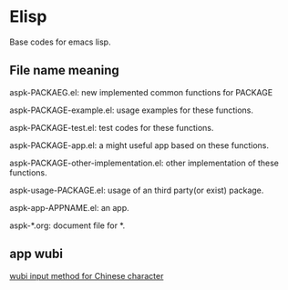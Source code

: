 # Elisp
Base codes for emacs lisp.

## File name meaning
aspk-PACKAEG.el: new implemented common functions for PACKAGE

aspk-PACKAGE-example.el: usage examples for these functions.

aspk-PACKAGE-test.el: test codes for these functions.

aspk-PACKAGE-app.el: a might useful app based on these functions.

aspk-PACKAGE-other-implementation.el: other implementation of these functions.

aspk-usage-PACKAGE.el: usage of an third party(or exist) package.

aspk-app-APPNAME.el: an app.

aspk-*.org: document file for *.

## app wubi
[wubi input method for Chinese character](./aspk-app-wubi.org)